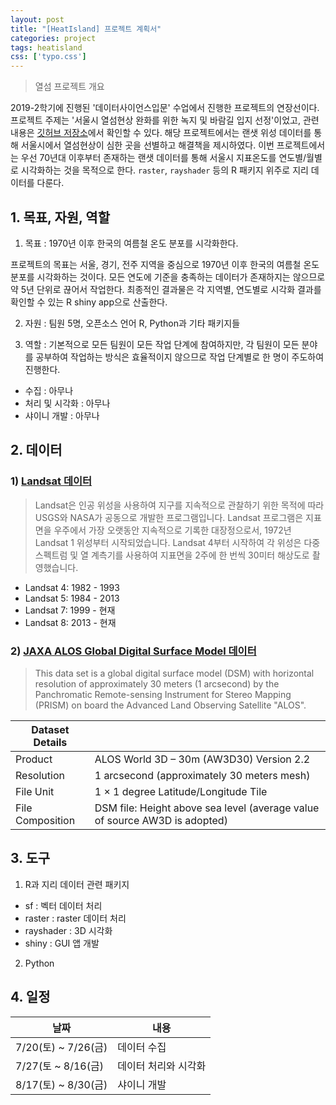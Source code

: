 ```yaml
---
layout: post
title: "[HeatIsland] 프로젝트 계획서"
categories: project
tags: heatisland
css: ['typo.css']
---
```


> 열섬 프로젝트 개요 

2019-2학기에 진행된 '데이터사이언스입문' 수업에서 진행한 프로젝트의 연장선이다. 프로젝트 주제는 '서울시 열섬현상 완화를 위한 녹지 및 바람길 입지 선정'이었고, 관련 내용은 [깃허브 저장소](https://github.com/shd04121/heat_island_ds_yonsei)에서 확인할 수 있다. 해당 프로젝트에서는 랜샛 위성 데이터를 통해 서울시에서 열섬현상이 심한 곳을 선별하고 해결책을 제시하였다. 이번 프로젝트에서는 우선 70년대 이후부터 존재하는 랜샛 데이터를 통해 서울시 지표온도를 연도별/월별로 시각화하는 것을 목적으로 한다.  `raster`, `rayshader` 등의 R 패키지 위주로 지리 데이터를 다룬다.

## 1. 목표, 자원, 역할

 1) 목표 : 1970년 이후 한국의 여름철 온도 분포를 시각화한다.  

 프로젝트의 목표는 서울, 경기, 전주 지역을 중심으로 1970년 이후 한국의 여름철 온도 분포를 시각화하는 것이다. 모든 연도에 기준을 충족하는 데이터가 존재하지는 않으므로 약 5년 단위로 끊어서 작업한다. 최종적인 결과물은 각 지역별, 연도별로 시각화 결과를 확인할 수 있는 R shiny app으로 산출한다.

 2) 자원 : 팀원 5명, 오픈소스 언어 R, Python과 기타 패키지들

 3) 역할 : 기본적으로 모든 팀원이 모든 작업 단계에 참여하지만, 각 팀원이 모든 분야를 공부하여 작업하는 방식은 효율적이지 않으므로 작업 단계별로 한 명이 주도하여 진행한다.

  - 수집 : 아무나
  - 처리 및 시각화 : 아무나
  - 샤이니 개발 : 아무나

## 2. 데이터  

### 1) [Landsat 데이터](https://cloud.google.com/storage/docs/public-datasets/landsat?hl=ko)


> Landsat은 인공 위성을 사용하여 지구를 지속적으로 관찰하기 위한 목적에 따라 USGS와 NASA가 공동으로 개발한 프로그램입니다. Landsat 프로그램은 지표면을 우주에서 가장 오랫동안 지속적으로 기록한 대장정으로서, 1972년 Landsat 1 위성부터 시작되었습니다. Landsat 4부터 시작하여 각 위성은 다중 스펙트럼 및 열 계측기를 사용하여 지표면을 2주에 한 번씩 30미터 해상도로 촬영했습니다.

- Landsat 4: 1982 - 1993
- Landsat 5: 1984 - 2013
- Landsat 7: 1999 - 현재
- Landsat 8: 2013 - 현재


### 2) [JAXA ALOS Global Digital Surface Model 데이터](https://www.eorc.jaxa.jp/ALOS/en/aw3d30/)


>This data set is a global digital surface model (DSM) with horizontal resolution of approximately 30 meters (1 arcsecond) by the Panchromatic Remote-sensing Instrument for Stereo Mapping (PRISM) on board the Advanced Land Observing Satellite "ALOS".

|Dataset Details||
|------|-----|
|Product|ALOS World 3D – 30m (AW3D30) Version 2.2|
|Resolution|1 arcsecond (approximately 30 meters mesh)|
|File Unit|1 × 1 degree Latitude/Longitude Tile|
|File Composition|DSM file: Height above sea level (average value of source AW3D is adopted)|


## 3. 도구  

 1. R과 지리 데이터 관련 패키지   

  - sf : 벡터 데이터 처리
  - raster : raster 데이터 처리
  - rayshader : 3D 시각화
  - shiny : GUI 앱 개발

 2. Python


## 4. 일정  

|날짜|내용|
|----|----|
|7/20(토) ~ 7/26(금)|데이터 수집|
|7/27(토 ~ 8/16(금)|데이터 처리와 시각화|
|8/17(토) ~ 8/30(금)|샤이니 개발|